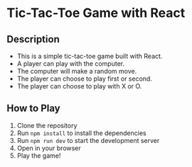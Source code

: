 # Tic-Tac-Toe Game with React
## Description
- This is a simple tic-tac-toe game built with React.
- A player can play with the computer.
- The computer will make a random move.
- The player can choose to play first or second.
- The player can choose to play with X or O.

## How to Play
1. Clone the repository
2. Run `npm install` to install the dependencies
3. Run `npm run dev` to start the development server
4. Open in your browser
5. Play the game!
